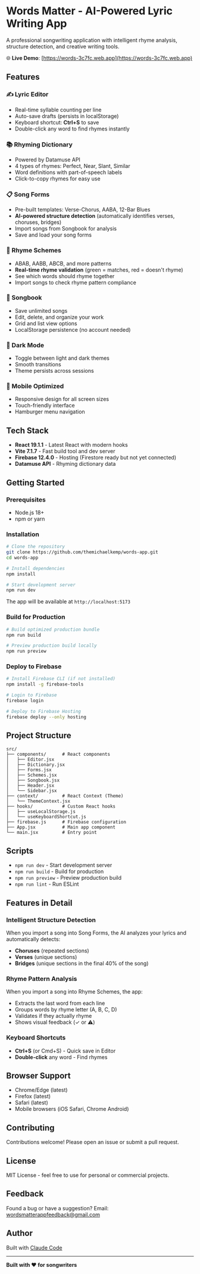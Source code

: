 # Words Matter - AI-Powered Lyric Writing App

A professional songwriting application with intelligent rhyme analysis, structure detection, and creative writing tools.

🌐 **Live Demo**: [https://words-3c7fc.web.app](https://words-3c7fc.web.app)

## Features

### ✍️ Lyric Editor
- Real-time syllable counting per line
- Auto-save drafts (persists in localStorage)
- Keyboard shortcut: **Ctrl+S** to save
- Double-click any word to find rhymes instantly

### 📚 Rhyming Dictionary
- Powered by Datamuse API
- 4 types of rhymes: Perfect, Near, Slant, Similar
- Word definitions with part-of-speech labels
- Click-to-copy rhymes for easy use

### 📋 Song Forms
- Pre-built templates: Verse-Chorus, AABA, 12-Bar Blues
- **AI-powered structure detection** (automatically identifies verses, choruses, bridges)
- Import songs from Songbook for analysis
- Save and load your song forms

### 🎵 Rhyme Schemes
- ABAB, AABB, ABCB, and more patterns
- **Real-time rhyme validation** (green = matches, red = doesn't rhyme)
- See which words should rhyme together
- Import songs to check rhyme pattern compliance

### 📖 Songbook
- Save unlimited songs
- Edit, delete, and organize your work
- Grid and list view options
- LocalStorage persistence (no account needed)

### 🌙 Dark Mode
- Toggle between light and dark themes
- Smooth transitions
- Theme persists across sessions

### 📱 Mobile Optimized
- Responsive design for all screen sizes
- Touch-friendly interface
- Hamburger menu navigation

## Tech Stack

- **React 19.1.1** - Latest React with modern hooks
- **Vite 7.1.7** - Fast build tool and dev server
- **Firebase 12.4.0** - Hosting (Firestore ready but not yet connected)
- **Datamuse API** - Rhyming dictionary data

## Getting Started

### Prerequisites
- Node.js 18+
- npm or yarn

### Installation

```bash
# Clone the repository
git clone https://github.com/themichaelkemp/words-app.git
cd words-app

# Install dependencies
npm install

# Start development server
npm run dev
```

The app will be available at `http://localhost:5173`

### Build for Production

```bash
# Build optimized production bundle
npm run build

# Preview production build locally
npm run preview
```

### Deploy to Firebase

```bash
# Install Firebase CLI (if not installed)
npm install -g firebase-tools

# Login to Firebase
firebase login

# Deploy to Firebase Hosting
firebase deploy --only hosting
```

## Project Structure

```
src/
├── components/      # React components
│   ├── Editor.jsx
│   ├── Dictionary.jsx
│   ├── Forms.jsx
│   ├── Schemes.jsx
│   ├── Songbook.jsx
│   ├── Header.jsx
│   └── Sidebar.jsx
├── context/         # React Context (Theme)
│   └── ThemeContext.jsx
├── hooks/           # Custom React hooks
│   ├── useLocalStorage.js
│   └── useKeyboardShortcut.js
├── firebase.js      # Firebase configuration
├── App.jsx          # Main app component
└── main.jsx         # Entry point
```

## Scripts

- `npm run dev` - Start development server
- `npm run build` - Build for production
- `npm run preview` - Preview production build
- `npm run lint` - Run ESLint

## Features in Detail

### Intelligent Structure Detection
When you import a song into Song Forms, the AI analyzes your lyrics and automatically detects:
- **Choruses** (repeated sections)
- **Verses** (unique sections)
- **Bridges** (unique sections in the final 40% of the song)

### Rhyme Pattern Analysis
When you import a song into Rhyme Schemes, the app:
- Extracts the last word from each line
- Groups words by rhyme letter (A, B, C, D)
- Validates if they actually rhyme
- Shows visual feedback (✓ or ⚠️)

### Keyboard Shortcuts
- **Ctrl+S** (or Cmd+S) - Quick save in Editor
- **Double-click** any word - Find rhymes

## Browser Support

- Chrome/Edge (latest)
- Firefox (latest)
- Safari (latest)
- Mobile browsers (iOS Safari, Chrome Android)

## Contributing

Contributions welcome! Please open an issue or submit a pull request.

## License

MIT License - feel free to use for personal or commercial projects.

## Feedback

Found a bug or have a suggestion? Email: [wordsmatterappfeedback@gmail.com](mailto:wordsmatterappfeedback@gmail.com)

## Author

Built with [Claude Code](https://claude.com/claude-code)

---

**Built with ❤️ for songwriters**
